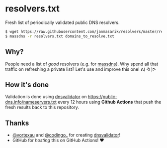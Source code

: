 # resolvers.txt
Fresh list of periodically validated public DNS resolvers.
 
```bash
$ wget https://raw.githubusercontent.com/janmasarik/resolvers/master/resolvers.txt
$ massdns -r resolvers.txt domains_to_resolve.txt
```

## Why?
People need a list of *good* resolvers (e.g. for [massdns](https://github.com/blechschmidt/massdns)). Why spend all that traffic on refreshing a private list? Let's use and improve this one! ᕕ( ᐛ )ᕗ

## How it's done 
Validation is done using [dnsvalidator](https://github.com/vortexau/dnsvalidator/) on https://public-dns.info/nameservers.txt every 12 hours using **Github Actions** that push the fresh results back to this repository. 

## Thanks
- [@vortexau](https://twitter.com/vortexau) and [@codingo_](https://twitter.com/codingo_) for creating [dnsvalidator](https://github.com/vortexau/dnsvalidator)!
- GitHub for *hosting* this on GitHub Actions! :heart:
